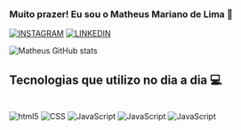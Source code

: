 ### Muito prazer! Eu sou o Matheus Mariano de Lima 👋

[![INSTAGRAM](https://img.shields.io/badge/Instagram-E4405F?style=for-the-badge&logo=instagram&logoColor=white)](https://instagram.com/devtheus)
[![LINKEDIN](https://img.shields.io/badge/LinkedIn-0077B5?style=for-the-badge&logo=linkedin&logoColor=white)](https://www.linkedin.com/in/matheus-mariano-de-lima-8b11b2237/)

![Matheus GitHub stats](https://github-readme-stats.vercel.app/api?username=devtheus03&show_icons=true&theme=dracula)


## Tecnologias que utilizo no dia a dia 💻

<div style="display: inline_block"><br/>
<img align="center" alt="html5" src="https://img.shields.io/badge/HTML5-E34F26?style=for-the-badge&logo=html5&logoColor=white">
<img align="center" alt="CSS" src="https://img.shields.io/badge/CSS-239120?&style=for-the-badge&logo=css3&logoColor=white">
<img align="center" alt="JavaScript" src="https://img.shields.io/badge/JavaScript-F7DF1E?style=for-the-badge&logo=javascriptlogoColor=black">
<img align="center" alt="JavaScript" src="https://img.shields.io/badge/java-%23ED8B00.svg?style=for-the-badge&logo=openjdk&logoColor=white">
<img align="center" alt="JavaScript" src="https://img.shields.io/badge/react-%2320232a.svg?style=for-the-badge&logo=react&logoColor=%2361DAFB">  
</div>
